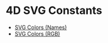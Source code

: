 # 4D SVG Constants

- [SVG Colors (Names)](Methods/SVG%20Colors%20(Names).md)
- [SVG Colors (RGB)](Methods/SVG%20Colors%20(RGB).md)
